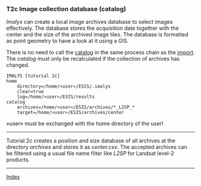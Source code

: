 ### T2c	Image collection database (catalog)

*Imalys* can create a local image archives database to select images effectively. The database stores the acquisition date together with the center and the size of the archived image tiles. The database is formatted as point geometry to have a look at it using a GIS. 

There is no need to call the [catalog]() in the same process chain as the [import](../manual/3_Import.md). The *catalog* must only be recalculated if the collection of archives has changed.

```
IMALYS [tutorial 2c]
home
	directory=/home/»user«/ESIS/.imalys
	clear=true
	log=/home/»user«/ESIS/results
catalog
	archives=/home/»user«/ESIS/archives/*_L2SP_*
	target=/home/»user«/ESIS/archives/center
```

»user« must be exchanged with the home directory of the user!

---

Tutorial 2c creates a position and size database of all archives at the directory *archives* and stores it as *center.csv*. The accepted archives can be filtered using a usual file name filter like *_L2SP_* for Landsat level-2 products. 

-----

[Index](Index.md)